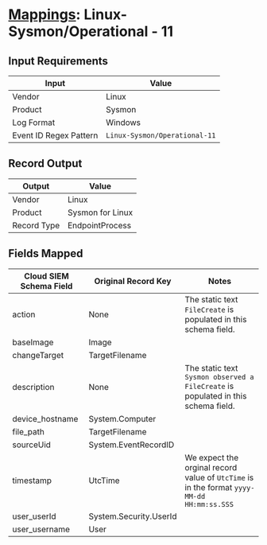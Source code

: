 # [Mappings](README.md): Linux-Sysmon/Operational - 11

## Input Requirements

|Input|Value|
|-----|-----|
|Vendor|Linux|
|Product|Sysmon|
|Log Format|Windows|
|Event ID Regex Pattern|`Linux-Sysmon/Operational-11`|

## Record Output

|Output|Value|
|------|-----|
|Vendor|Linux|
|Product|Sysmon for Linux|
|Record Type|EndpointProcess|

## Fields Mapped

|Cloud SIEM Schema Field|Original Record Key|Notes|
|-----------------------|-------------------|-----|
|action|None|The static text `FileCreate` is populated in this schema field.|
|baseImage|Image||
|changeTarget|TargetFilename||
|description|None|The static text `Sysmon observed a FileCreate` is populated in this schema field.|
|device_hostname|System.Computer||
|file_path|TargetFilename||
|sourceUid|System.EventRecordID||
|timestamp|UtcTime|We expect the orginal record value of `UtcTime` is in the format `yyyy-MM-dd HH:mm:ss.SSS`|
|user_userId|System.Security.UserId||
|user_username|User||

